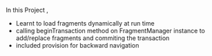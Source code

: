 In this Project , 
- Learnt to load fragments dynamically at run time
- calling beginTransaction method on FragmentManager instance to add/replace fragments and commiting the transaction
- included provision for backward navigation
